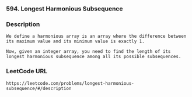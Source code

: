 ### 594. Longest Harmonious Subsequence

### Description
	We define a harmonious array is an array where the difference between its maximum value and its minimum value is exactly 1.

	Now, given an integer array, you need to find the length of its longest harmonious subsequence among all its possible subsequences.

### LeetCode URL
	https://leetcode.com/problems/longest-harmonious-subsequence/#/description
